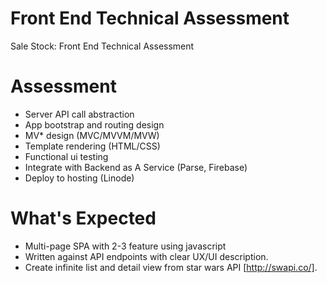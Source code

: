 # Front End Technical Assessment
Sale Stock: Front End Technical Assessment

# Assessment
- Server API call abstraction
- App bootstrap and routing design
- MV* design (MVC/MVVM/MVW)
- Template rendering (HTML/CSS) 
- Functional ui testing
- Integrate with Backend as A Service (Parse, Firebase)
- Deploy to hosting (Linode)

# What's Expected
- Multi-page SPA with 2-3 feature using javascript
- Written against API endpoints with clear UX/UI description. 
- Create infinite list and detail view from star wars API [http://swapi.co/].
